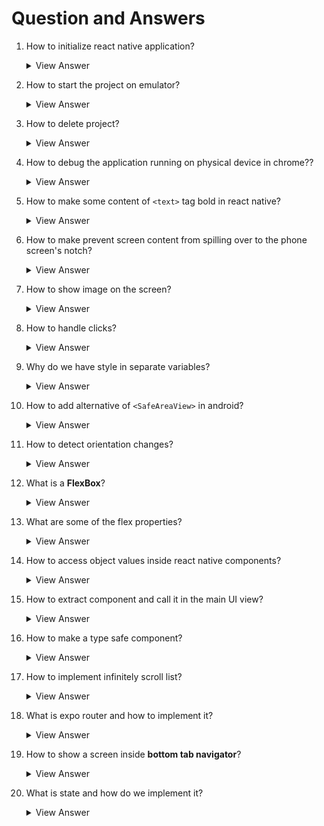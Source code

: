 # Question and Answers
1. How to initialize react native application?
    <details>
      <summary>View Answer</summary>
      There is only one command to create the application:
      <ul>
        <li> Go to the folder where you want to create your application </li>
        <li> run <code>sudo npx create-expo-app testing_project</code> to create a project with name "testing_project" </li>
      </ul>
    </details>
2. How to start the project on emulator?
    <details>
      <summary>View Answer</summary>
      To start the react native project on any of android/ios emulators run <code>npx expo start</code> and then press <code>i</code>
    </details>
3. How to delete project?
    <details>
      <summary>View Answer</summary>
      Run command <code>sudo rm -rf testing_project</code> to delete 'testing_project' project
    </details>
4. How to debug the application running on physical device in chrome??

    <details>
      <summary>View Answer</summary>
      There is only one command to create the application:
      <ol>
        <li> go to project folder on the local machine </li>
        <li> run <code>npm start</code> </li>
        <li> scan qr code on physical device using expo go </li>
        <li> shake the physical device to bring up developers menu </li>
        <li> from the developers menu select <b>Open JS Debugger</b> </li>
        <li> go to the chrome tab that opens on local machine after step <b>"v"</b> </li>
        <li> from the chrome tab go to <b>Sources</b> window </li>
        <li> Click pause on exception button present on the top right hand side of <b>Sources</b> window </li>
        <li> Check the checkbox that appears below the button when you perform step 8 </li>
        <li> Thats all, you can now execute your app in debug mode </li>
        <li> The <b> watch pane </b> present on the right of the <b> Sources </b> window, keeps track of the variables and their value that we provide as input (by clicking the <b>"+"</b> button) </li>
        <li> To stop remote debugging, kill the chrome app that opened in debugging </li>
      </ol>
    </details>
5. How to make some content of `<text>` tag bold in react native?
    <details>
      <summary>View Answer</summary>
   
      By nesting `<text>` tags. Eg:
      ```
      
        const MyText = () => {
          return (
            &lt;Text&gt;
              This is a sentence with
              &lt;Text style={{ fontWeight: 'bold' }}>bold&lt;/Text&gt;
              text.
            &lt;/Text&gt;
          );
        };
      ```
      
    </details>
    
6. How to make prevent screen content from spilling over to the phone screen's notch?
    <details>
      <summary>View Answer</summary>
      
      By importing and using <code>&lt;SafeAreaView&gt;</code> tag we can achieve this functionality. This functionality is only available in iOS not in android.
   
    </details>
7. How to show image on the screen?
    <details>
      <summary>View Answer</summary>
      
      By importing and using <code>&lt;Image&gt;</code> tag we can achieve this functionality.</br>
      <code>&lt;Image source={require('./assets/favicon.png')} /&gt;</code> will render image from the location specified.</br>
      <code>&lt;Image source={{ height: 300, width: 200, uri: "https://picsum.photos/200/300" }} /&gt;</code> will render image from internet.
   
    </details>
8. How to handle clicks?
    <details>
      <summary>View Answer</summary>
      
      On the text component we can handle clicks using the onPress event but on image component this isn't possible so we need to use "touchableComponents". One of such is **`TouchableWithoutFeedback`**, **`TouchableOpacity`**, **`TouchableHighlight`**
   
    </details>
9. Why do we have style in separate variables?
    <details>
      <summary>View Answer</summary>
      
      Having styles in separate variable has 2 purposes: \
       i) If there is some error in the styles the inline ones don't show error but the errors are visible in the separated style concept.\
       ii) Make the code clean and reusable
      
    </details>
10. How to add alternative of `<SafeAreaView>` in android?
    <details>
      <summary>View Answer</summary>
      
      We can use padding for this purpose. For that we will first import **Platform, StatusBar** then use them as
      ```
      paddingTop: Platform.OS === "android" ? StatusBar.currentHeight : 0
      ```
      
    </details>
11. How to detect orientation changes?
    <details>
      <summary>View Answer</summary>

      Use react-native-community/hooks library. Download it and then

      ```
      import {
        useDimensions,
        useDeviceOrientation
      } from "@react-native-community/hooks"
      
      const {landscape} = useDeviceOrientation() {/* extract landscape object's value from object returned by useDeviceOrientation function */} 
      
      height: landscape ? "100%" : "30%" {/* if the orientation is landscape mode make the view fill the whole screen's height and if it is in portrait orientation make the height to be 30% of the screen */}
      ```

      
    </details>
12. What is a **FlexBox**?
    <details>
      <summary>View Answer</summary>

      FlexBox is a layout used to design complex views along the primary axis. It is similar to (linear layout view + weight) property of android. 
      For example:
      ```
      <View style={{backgroundColor: "#FF9933", flex: 2}}/> 
      <View style={{backgroundColor: "#FFFFFF", flex: 3}}/>
      <View style={{backgroundColor: "#138808", flex: 2}}/>
      ```
      
    </details>
13. What are some of the flex properties?
    <details>
      <summary>View Answer</summary>

      * We can use view's `flexDirection: row/column` property to align items horizontally or vertically. If the view is horizontal then x axis is the primary axis and y axis is the secondary axis. Similarly if view is vertical y axis is the primary axis and x axis is the secondary axis.\
      * If we want to align views on the primary axis we use `justifyContent` property else if we want to align views on the secondary axis we use `alignItems` property\
      * `alignSelf` is used to align view with respect to its parent along the secondary axis\
      * `alignItem` aligns views of each primary axis(like row) to the center of the screen along the secondary axis\
      * If you want to align the whole view to the center of the screen we can use `alignContent`. `alignContent` only work in `flexWrap: "wrap"`. If there is no wrapping `alignContent` has no effect\
      * `flexBasis` works same as width/length depending on the primary axis\
      * `flexGrow` fills the entire remaining primary axis, works as `flex: 1`\
      * `flexShrink` shrinks the view to make room for all the views to be visible on the screen, works same as `flex: -1`
      
    </details>
14. How to access object values inside react native components?
    <details>
      <summary>View Answer</summary>

      To access value inside a react native component simple import the file(containing details that we need) into the type script file, then access it using the object notation.
      Eg: to access `name` object from `products.ts` file into `index.tsx` file
      ```
      import Products from '../../../assets/data/products';
      
      const product = Products[1];
      
      export default function TabOneScreen() {
        return (
          <View style={styles.container}>
            <Text style={styles.title}>{product.name}</Text>
          </View>
        );
      }
      
      const styles = StyleSheet.create({
        container: {
          backgroundColor: "white",
          padding: 10,
          borderRadius: 20
        },
        title: {
          fontSize: 18,
          marginVertical: 10,
          fontWeight: '600',
        }
      });
      ```

    </details>
15. How to extract component and call it in the main UI view?
    <details>
      <summary>View Answer</summary>

      To extract component we can use lambda function like `ProductListItem` lambda function shown below:
      ```
      const ProductListItem = ({product}) => {
        return (
          <View style={styles.container}>
            <Image source={{uri: product.image}} style={styles.image}/>
            <Text style={styles.title}>{product.name}</Text>
            <Text style={styles.price}>${product.price}</Text>
          </View>
        );
      }
      
      export default function TabOneScreen() {
        return (
          <View>
          <ProductListItem product={Products[1]}/>
          <ProductListItem product={Products[2]}/>
        </View>
        );
      }
      ```
      
      We can also send this lambda function to a `.tsx` file, export it and then use it in the main `.tsx` file.
      Eg:
      
      **ProductListItem.tsx**
      ```
      const ProductListItem = ({product}) => {
        return (
          <View style={styles.container}>
            <Image source={{uri: product.image}} style={styles.image}/>
            <Text style={styles.title}>{product.name}</Text>
            <Text style={styles.price}>${product.price}</Text>
          </View>
        );
      };
      
      export default ProductListItem;
      
      const styles = StyleSheet.create({
        container: {
          backgroundColor: "white",
          padding: 10,
          borderRadius: 20
        },
        image: {
          width: "100%",
          aspectRatio: 1
        },
        title: {
          fontSize: 18,
          marginVertical: 10,
          fontWeight: '600',
        },
        price: {
          color: Colors.light.tint,
          fontWeight: 'bold'
        },
        separator: {
          marginVertical: 30,
          height: 1,
          width: '80%',
        },
      });
      ```
      
      **Main.tsx**
      ```
      import { View } from 'react-native';
      import Products from '../../../assets/data/products';
      import ProductListItem from '../../components/ProductListItem';
      
      
      export default function TabOneScreen() {
        return (
          <View>
          <ProductListItem product={Products[1]}/>
          <ProductListItem product={Products[2]}/>
        </View>
        );
      }
      ```
      
    </details>

16. How to make a type safe component?
    <details>
      <summary>View Answer</summary>
      
      Type safe components creation involves the following steps:
      1. Breakdown the component in smaller components and then build on top of that. The smaller component should have primitive data types, then export these components and use them into immediate parent component such that ultimately you get your main parent component. Eg:

      **types.tsx**
      ```
      export type Product = {
        id: number;
        image: string | null;
        name: string;
        price: number;
      };
      ```
      2. Use the component in the main `.tsx` file. Create a wrapper type and include the component as its property. Eg:
      ```
      import { Product } from '@/types';

      export const defaultPizzaImage = "https://notjustdev-dummy.s3.us-east-2.amazonaws.com/food/default.png";

      type ProductListItemProps = {
        product: Product;
      }

      const ProductListItem = ({ product }: ProductListItemProps) => {
        return (
          <View style={styles.container}>
            <Image source={{ uri: product.image || defaultPizzaImage }} style={styles.image}/>
            <Text style={styles.title}>{product.name}</Text>
            <Text style={styles.price}>${product.price}</Text>
          </View>
        );
      }

      export default ProductListItem;
      ```
      Here we have used `ProductListItemProps` as wrapper and `product` is a property of this wrapper. Later we used this property in the lambda function below.
      **NOTE:**
      The uri part can be null as defined in the `Product` definition, hence we used a default value `defaultPizzaImage` to manage null urls and improving UX 

    </details>

17. How to implement infinitely scroll list?
    <details>
      <summary>View Answer</summary>
      
      To implement **infinite scrolling** we use `<FlatList>`. It takes two inputs:
      1. data list
      2. How to render each item of data list
      Eg:
      ```
      <FlatList 
      data = {products}
      renderItem = {({item}) => <ProductListItem product={item}}
      numColumns={2}
      contentContainerStyle={{gap:10, padding: 16}}
      columnWrapperStyle={{gap: 10}}/>
      ```
      `numColumns` divides the screen in two equal spaced columns\
      `contentContainerStyle` is used to style the row. Eg: here we provide the gap between rows to be `10` and gap between the row and screen to be `16`\
      `columnWrapperStyle` is used to style each column item. Eg: here we provide the gap between column and column boundary to be `10`

    </details>

18. What is expo router and how to implement it?
    <details>
      <summary>View Answer</summary>
      
      The **app** folder is where screens are located in expo. So to navigate to another page from current page we use `<Link>` component and provide a href with the link like `href='/product'`. This will find the `product.tsx` file in `app` directory and open it on navigation. 

      **NOTE:** 
      1. To navigating to another screen on click of a `<View>`, replace the `<View>` tag with `<Pressable>` tag since `<View>` tag doesn't support `onPress` event, but `<Pressable>` tag does.
      2. We can use `asChild` to the `<Link>` tag to allow react to render screen based on the styles of the children of `<Link>`
      3. To navigate to a specific `id` we can create a file with the name `[id].tsx` in the `app` folder. Now we can navigate to the specific `id` by providing it as value to the `href` property of `<Link>` tag. Eg: If we want to navigate to page `1`, `2`, `3` and so on we add it like `href='/1'`, `href='/2'`, `href='/3'` and so on. If we want the value of this `href` tag to be a variable we can use backticks like `` href=`/${product.id}` `` in `<Link>` tag
      4. To receive this `id` on the landing screen file we can use `const { id } = useLocalSearchParams();` and then use it's value as `{id}`.

    </details>

19. How to show a screen inside **bottom tab navigator**?
    <details>
      <summary>View Answer</summary>

      <h2>TL;DR</h2>
      
      **To init expo react navigation project run command `sudo npx create-expo-app@latest FoodOrdering -t` and choose the navigation option from the menu using the arrow keys**
      ><h3>Premise</h3>
      >
      >We have a screen called `[id].tsx` in `app` directory. We want this screen to be visible inside our tabs screen.
      >
      >For now our `[id].tsx` resides in `app` directory and `(tabs)` directory resides inside `app` directory hence `[id].tsx` is shown outside of our **bottom tab navigator** in a separate screen.
      >
      >The task is to make `[id].tsx` inside our **bottom tab navigator** screen
      >
      >So we have 2 screens inside the `Menu` tab and one screen (for now) in the `Orders` tab

      The two screens (namely `Menu List` screen and `Pizza Details` screen) are needed to be inside of `Menu` tab. Since we want to navigate to another screen from inside of tab navigator, this is a `nested navigation` usecase.\
      The `app/(tabs)/` directory holds screen files that are to be shown inside **bottom tab navigator**.\
    For our usecase we want to open `Pizza Details` screen after we click on an item of `Menu List` screen. So we need to put these two screens into one directory `app/(tabs)/menu`. To be specific we create `menu` directory inside `app/(tabs)/` and put `[id].tsx`, `index.tsx` into it.

      Even after moving the 2 screens `[id].tsx` and `index.tsx` into `app/(tabs)/menu` directory, we find that these 2 screens are shown as separate tabs in the tab navigator. To fix this we need `_layout.tsx` inside our `app/(tabs)/menu`. The content of this layout file is as following:
      ```
      import { Stack } from "expo-router";

      export default function MenuStack() {
          return <Stack />;
      }
      ```
      **NOTE:** 
      * Notice that the default screen that gets shown on to the screen is present in `index.tsx` file of that directory. Eg: Inside `app/(tabs)/` directory the screen will shown according to `app/(tabs)/index.tsx` and the screen shown in `app/(tabs)/menu/` will be `app/(tabs)/menu/index.tsx`
      </br>
      Now that we have our screen working as expected we need to change the details in the tab navigator layout which is present in `app/(tabs)/_layout.tsx`. Change the `name="index"` to `name="menu"` inside the `<Tabs.Screen>` tag.

      If we refresh the screen, we see `This screen doesn't exist.` message. This is because there is no `app/(tabs)/index.tsx` file present in the tabs folder. So we will create `app/(tabs)/index.tsx` file and provide it the following content:
      ```
      import { Redirect } from 'expo-router';

      export default function TabIndex () {
        return <Redirect href={'/menu/'} />;
      };
      ```
      In the above code we are simply redirecting the screens content to contain the the content inside `app/(tabs)/menu/index.tsx` file.

      If we refresh the app, again we see `index` tab present in the **tab navigator**. To remove this, we simply tell the **tab navigator** to hide the `index` tab. This done by going to `app/(tabs)/_layout.tsx` and adding `<Tabs.Screen name="menu" options={{href: null}}>`. Here we are hiding the `index` tab since we have already redirected **tab navigator** from `app/(tabs)/index.tsx` to `app/(tabs)/menu/index.tsx`

      If we try to go to the `Pizza Details` page from the `Menu` page. It doesn't work because the folder structures have changed to accommodate these change we change `/(tabs)${product.id}` to `/(tabs)/menu/${product.id}` in `app/components/ProductListItem.tsx` file to make it work.

      Now we are left with only one problem of double header. One header is coming from `app/(tabs)/_layout.tsx`, so we can hide that as well by adding `headerShown: false` property to the `options` property of `<Tabs.Screen name="menu">` tag.

      One last thing left is to change the title of `Menu` screen to `Menu` and `Pizza Details` screen to `Pizza: [id]`. To do that we go to `app/(tabs)/menu/_layout.tsx` file and replace it content with:
      ```
      import { Stack } from "expo-router";

      export default function MenuStack() {
          return <Stack>
              <Stack.Screen name="index" options={{title: "Menu", headerTitleAlign: 'center'}}/>
          </Stack>;
      }
      ```

      and `app/(tabs)/menu/[id].tsx` files content to:
      ```
      import { View, Text } from 'react-native'
      import React from 'react'
      import { Stack, useLocalSearchParams } from 'expo-router';

      const ProductDetailsScreen = () => {
          const { id } = useLocalSearchParams(); 

          return (
              <View>
                  <Stack.Screen options={{title: 'Pizza:' + id, headerTitleAlign: 'center'}} />
                  <Text>Product Details Screen: {id}</Text>
              </View>
          );
      };

      export default ProductDetailsScreen;
      ```
      In the above code the `title` option provides title to the page.
    
      **AND FINALLY, WE ARE DONE**

    </details>


20. What is state and how do we implement it?
    <details>
      <summary>View Answer</summary>
      
      State is a react object that contains data about the component. Unlike variables they re-render the component every time their value changes.\
      To implement state we import the state object from react native and use it inside the component:

      ```
      import React, { useState } from 'react';
      ...
      ...

      const sizes = ["S", "M", "L", "XL"];

      const ProductScreen = () => {
        ...
        const [selectedSize, setSelectedSize] = useState('M');
        ...
        
        return (
          <View style={styles.sizes}>
                {sizes.map((size) => (
                    <Pressable 
                    onPress= {() => {
                        setSelectedSize(size)
                    }}
                    style={[styles.size, {backgroundColor: selectedSize === size ? 'gainsboro': 'white'}]} 
                    key={size}>
                        <Text style={[styles.sizeText, {color: selectedSize === size ? 'black': 'grey'}]}>{size}</Text>
                    </Pressable>
                ))}
            </View>
        )


      }

      const styles = StyleSheet.create({
        sizes: {
            flexDirection: 'row',
            justifyContent: 'space-around',
            marginVertical: 10
        },
        size: {
            backgroundColor: 'gainsboro',
            width: 50,
            aspectRatio: 1,
            borderRadius: 25,
            justifyContent: 'center',
            alignItems: 'center'
        },
        sizeText: {
            fontSize: 20,
            fontWeight: '500'
        }
      });

      export default ProductScreen;
      
      ```


    </details>
